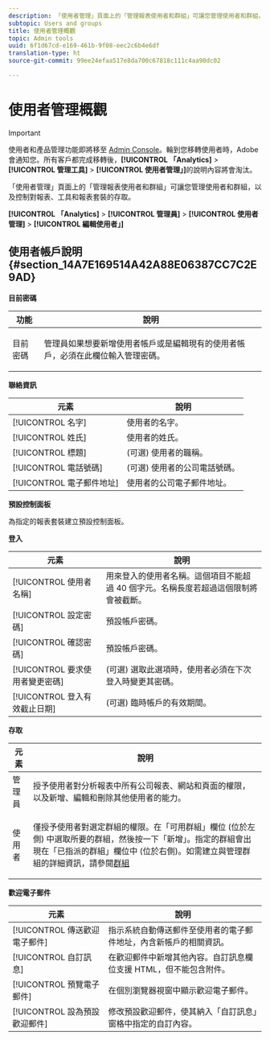 ```yaml
---
description: 「使用者管理」頁面上的「管理報表使用者和群組」可讓您管理使用者和群組，以及控制對報表、工具和報表套裝的存取。
subtopic: Users and groups
title: 使用者管理概觀
topic: Admin tools
uuid: 6f1d67cd-e169-461b-9f08-eec2c6b4e6df
translation-type: ht
source-git-commit: 99ee24efaa517e8da700c67818c111c4aa90dc02

---
```



# 使用者管理概觀

>[!IMPORTANT]
>
>使用者和產品管理功能即將移至 [Admin Console](https://helpx.adobe.com/tw/enterprise/using/admin-console.html)。輪到您移轉使用者時，Adobe 會通知您。所有客戶都完成移轉後，**[!UICONTROL 「Analytics]** > **[!UICONTROL 管理工具]** > **[!UICONTROL 使用者管理」]**&#x200B;的說明內容將會淘汰。

「使用者管理」頁面上的「管理報表使用者和群組」可讓您管理使用者和群組，以及控制對報表、工具和報表套裝的存取。

**[!UICONTROL 「Analytics]** > **[!UICONTROL 管理員]** > **[!UICONTROL 使用者管理]** > **[!UICONTROL 編輯使用者」]**

## 使用者帳戶說明 {#section_14A7E169514A42A88E06387CC7C2E9AD}

**目前密碼**

<table id="table_91D1FD20C4C1411292252364328677AF"> 
 <thead> 
  <tr> 
   <th colname="col1" class="entry"> 功能 </th> 
   <th colname="col2" class="entry"> 說明 </th> 
  </tr> 
 </thead>
 <tbody> 
  <tr> 
   <td colname="col1"> 目前密碼 </td> 
   <td colname="col2"> <p>管理員如果想要新增使用者帳戶或是編輯現有的使用者帳戶，必須在此欄位輸入管理密碼。 </p> </td> 
  </tr> 
 </tbody> 
</table>

**聯絡資訊**

| 元素 | 說明 |
|---|---|
| [!UICONTROL 名字] | 使用者的名字。 |
| [!UICONTROL 姓氏] | 使用者的姓氏。 |
| [!UICONTROL 標題] | (可選) 使用者的職稱。 |
| [!UICONTROL 電話號碼] | (可選) 使用者的公司電話號碼。 |
| [!UICONTROL 電子郵件地址] | 使用者的公司電子郵件地址。 |

**預設控制面板**

為指定的報表套裝建立預設控制面板。

**登入**

| 元素 | 說明 |
|---|---|
| [!UICONTROL 使用者名稱] | 用來登入的使用者名稱。這個項目不能超過 40 個字元。名稱長度若超過這個限制將會被截斷。 |
| [!UICONTROL 設定密碼] | 預設帳戶密碼。 |
| [!UICONTROL 確認密碼] | 預設帳戶密碼。 |
| [!UICONTROL 要求使用者變更密碼] | (可選) 選取此選項時，使用者必須在下次登入時變更其密碼。 |
| [!UICONTROL 登入有效截止日期] | (可選) 臨時帳戶的有效期間。 |

**存取**

<table id="table_5CAF9AAAE7E648B4887CEB7D682292F2"> 
 <thead> 
  <tr> 
   <th colname="col1" class="entry"> 元素 </th> 
   <th colname="col2" class="entry"> 說明 </th> 
  </tr> 
 </thead>
 <tbody> 
  <tr> 
   <td colname="col1"> <span class="wintitle"> 管理員</span> </td> 
   <td colname="col2"> 授予使用者對分析報表中所有公司報表、網站和頁面的權限，以及新增、編輯和刪除其他使用者的能力。 </td> 
  </tr> 
  <tr> 
   <td colname="col1"> <span class="wintitle"> 使用者</span> </td> 
   <td colname="col2"> <p> 僅授予使用者對選定群組的權限。在<span class="uicontrol">「可用群組」</span>欄位 (位於左側) 中選取所要的群組，然後按一下<span class="uicontrol">「新增」</span>。指定的群組會出現在<span class="uicontrol">「已指派的群組」</span>欄位中 (位於右側)。如需建立與管理群組的詳細資訊，請參閱<a href="/help/admin/user-management2/c-user-groups/groups.md">群組</a> </p> </td> 
  </tr> 
 </tbody> 
</table>

**歡迎電子郵件**

| 元素 | 說明 |
|---|---|
| [!UICONTROL 傳送歡迎電子郵件] | 指示系統自動傳送郵件至使用者的電子郵件地址，內含新帳戶的相關資訊。 |
| [!UICONTROL 自訂訊息] | 在歡迎郵件中新增其他內容。自訂訊息欄位支援 HTML，但不能包含附件。 |
| [!UICONTROL 預覽電子郵件] | 在個別瀏覽器視窗中顯示歡迎電子郵件。 |
| [!UICONTROL 設為預設歡迎郵件] | 修改預設歡迎郵件，使其納入「自訂訊息」窗格中指定的自訂內容。 |

